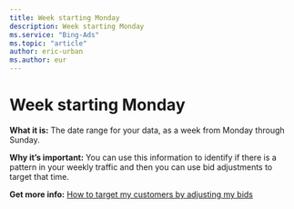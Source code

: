 ```yaml
---
title: Week starting Monday
description: Week starting Monday
ms.service: "Bing-Ads"
ms.topic: "article"
author: eric-urban
ms.author: eur
---
```


# Week starting Monday

**What it is:**     The date range for your data, as a week from Monday through Sunday.

**Why it’s important:**     You can use this information to identify if there is a pattern in your weekly traffic and then you can use bid adjustments to target that time.

**Get more info:**     [How to target my customers by adjusting my bids](../hlp_BA_CONC_AboutAdvancedBidding.md)


